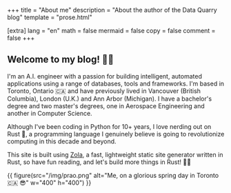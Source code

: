 +++
title = "About me"
description = "About the author of the Data Quarry blog"
template = "prose.html"

[extra]
lang = "en"
math = false
mermaid = false
copy = false
comment = false
+++

## Welcome to my blog! 👋🏽

I'm an A.I. engineer with a passion for building intelligent, automated applications using a range of databases, tools and frameworks. I'm based in Toronto, Ontario 🇨🇦 and have previously lived in Vancouver (British Columbia), London (U.K.) and Ann Arbor (Michigan). I have a bachelor's degree and two master's degrees, one in Aerospace Engineering and another in Computer Science.

Although I've been coding in Python for 10+ years, I love nerding out on Rust 🦀, a programming language I genuinely believe is going to revolutionize computing in this decade and beyond.

This site is built using [Zola](https://github.com/getzola/zola), a fast, lightweight static site generator written in Rust, so have fun reading, and let's build more things in Rust! 💪🏽

{{ figure(src="/img/prao.png" alt="Me, on a glorious spring day in Toronto 🇨🇦 😎" w="400" h="400") }}